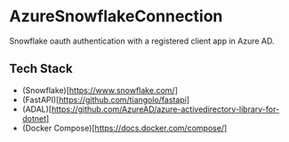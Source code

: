 # AzureSnowflakeConnection

Snowflake oauth authentication with a registered client app in Azure AD.

## Tech Stack

- (Snowflake)[https://www.snowflake.com/]
- (FastAPI)[https://github.com/tiangolo/fastapi]
- (ADAL)[https://github.com/AzureAD/azure-activedirectory-library-for-dotnet]
- (Docker Compose)[https://docs.docker.com/compose/]
